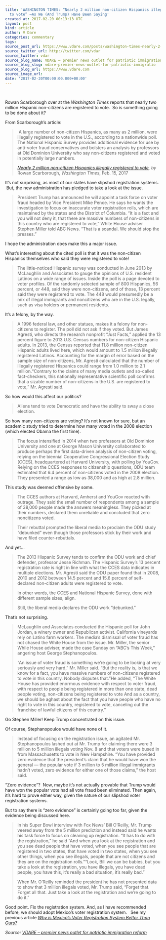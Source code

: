 ```yaml
---
title: 'WASHINGTON TIMES: “Nearly 2 million non-citizen Hispanics illegally registered
  to vote” –As We (And Trump) Have Been Saying'
created_at: 2017-02-20 00:13:13 UTC
layout: post
kind: article
author: V Dare
categories: commentary
tags: 
source_post_url: https://www.vdare.com/posts/washington-times-nearly-2-million-non-citizen-hispanics-illegally-registered-to-vote-as-we-and-trump-have-been-saying
source_twitter_url: http://twitter.com/vdar
source_twitter: vdar
source_blog_name: VDARE – premier news outlet for patriotic immigration reform
source_blog_slug: vdare-premier-news-outlet-for-patriotic-immigratio
source_blog_url: https://www.vdare.com
source_image_url: 
date: '2017-02-20T00:00:00.000+00:00'
---
```

<div class="pf-content"><p>&nbsp;</p>
<p>Rowan Scarborough over at the <em>Washington Times</em> reports that nearly two million Hispanic non-citizens are registered to vote.  So is something going to be done about it?</p>
<p>From Scarborough’s article:</p>
<blockquote><p> A large number of non-citizen Hispanics, as many as 2 million, were illegally registered to vote in the U.S., according to a nationwide poll. The National Hispanic Survey provides additional evidence for use by anti-voter fraud conservatives and bolsters an analysis by professors at Old Dominion University who say non-citizens registered and voted in potentially large numbers.</p>
<p><em><a href="http://www.washingtontimes.com/news/2017/feb/15/nearly-2-million-non-citizen-hispanics-illegally-r/">Nearly 2 million non-citizen Hispanics illegally registered to vote</a></em><em>, </em><em>by</em> Rowan Scarborough, <em>Washington Times</em>, Feb. 15, 2017</p></blockquote>
<p>It’s not surprising, as most of our states have slipshod registration systems.  But, the new administration has pledged to take a look at the issue.</p>
<blockquote><p>President Trump has announced he will appoint a task force on voter fraud headed by Vice President Mike Pence. He says he wants the investigation to focus on inaccurate voter registration rolls, which are maintained by the states and the District of Columbia. “It is a fact and you will not deny it, that there are massive numbers of non-citizens in this country who are registered to vote,” White House adviser Stephen Miller told ABC News. “That is a scandal. We should stop the presses.”</p></blockquote>
<p>I hope the administration does make this a major issue.</p>
<p>What’s interesting about the cited poll is that it was the non-citizen Hispanics themselves who said they were registered to vote!</p>
<blockquote><p>The little-noticed Hispanic survey was conducted in June 2013 by McLaughlin and Associates to gauge the opinions of U.S. resident Latinos on a wide range of issues. Inside the poll is a page devoted to voter profiles. Of the randomly selected sample of 800 Hispanics, 56 percent, or 448, said they were non-citizens, and of those, 13 percent said they were registered to vote. The 448 would presumedly be a mix of illegal immigrants and noncitizens who are in the U.S. legally, such as visa holders or permanent residents.</p></blockquote>
<p>It’s a felony, by the way.</p>
<blockquote><p>A 1996 federal law, and other statues, makes it a felony for non-citizens to register. The poll did not ask if they voted. But James Agresti, who directs the research nonprofit “Just Facts,” applied the 13 percent figure to 2013 U.S. Census numbers for non-citizen Hispanic adults. In 2013, the Census reported that 11.8 million non-citizen Hispanic adults lived here, which would amount to 1.5 million illegally registered Latinos. Accounting for the margin of error based on the sample size of non-citizens, Mr. Agresti calculated that the number of illegally registered Hispanics could range from 1.0 million to 2.1 million.“Contrary to the claims of many media outlets and so-called fact-checkers, this nationally representative scientific poll confirms that a sizable number of non-citizens in the U.S. are registered to vote,” Mr. Agresti said.</p></blockquote>
<p>So how would this affect our politics?</p>
<blockquote><p>Aliens tend to vote Democratic and have the ability to sway a close election.</p></blockquote>
<p>So how many non-citizens are voting? It’s not known for sure, but an academic study tried to determine how many voted in the 2008 election (which elected Obama the first time).</p>
<blockquote><p>The focus intensified in 2014 when two professors at Old Dominion University and one at George Mason University collaborated to produce perhaps the first data-driven analysis of non-citizen voting, relying on the biennial Cooperative Congressional Election Study (CCES), headquartered at Harvard University, with polling by YouGov. Relying on the CCES responses to citizenship questions, ODU team estimated that 6.4 percent of non-citizens voted in the 2008 election. They presented a range as low as 38,000 and as high at 2.8 million.</p></blockquote>
<p>This study was deemed offensive by some.</p>
<blockquote><p>The CCES authors at Harvard, Amherst and YouGov reacted with outrage. They said the small number of respondents among a sample of 38,000 people made the answers meaningless. They picked at their numbers, declared them unreliable and concluded that zero noncitizens voted.</p><!-- TAG START { player: "7518-804336-VDare - Outstream - Rev", owner: "ONE Video by AOL", for: "ONE Video by AOL" - BEINJS } --><div id="57966237cc52c74a5e1363c4" class="vdb_player vdb_57966237cc52c74a5e1363c456bcd17ce4b018167fea5539">    <script type="text/javascript" src="//delivery.vidible.tv/jsonp/pid=57966237cc52c74a5e1363c4/56bcd17ce4b018167fea5539_bein.js"></script></div><!-- TAG END { date: 07/25/16 } -->
<p>Their rebuttal prompted the liberal media to proclaim the ODU study “debunked” even though those professors stick by their work and have filed counter-rebuttals.</p></blockquote>
<p>And yet…</p>
<blockquote><p>The 2013 Hispanic Survey tends to confirm the ODU work and chief defender, professor Jesse Richman. The Hispanic Survey’s 13 percent registration rate is right in line with what the CCES data indicates in multiple elections. Mr. Agresti said the ODU paper found that in 2008, 2010 and 2012 between 14.5 percent and 15.6 percent of self-declared non-citizen adults were registered to vote.</p>
<p>In other words, the CCES and National Hispanic Survey, done with different sample sizes, align.</p>
<p>Still, the liberal media declares the ODU work “debunked.”</p></blockquote>
<p>That’s not surprising.</p>
<blockquote><p>McLaughlin and Associates conducted the Hispanic poll for John Jordan, a winery owner and Republican activist. California vineyards rely on Latino farm workers. The media’s dismissal of voter fraud has not chased the White House from the issue. Mr. Miller, the senior While House adviser, made the case Sunday on “ABC’s This Week,” angering host George Stephanopoulos.</p>
<p>“An issue of voter fraud is something we’re going to be looking at very seriously and very hard,” Mr. Miller said. “But the reality is, is that we know for a fact, you have massive numbers of non-citizens registered to vote in this country. Nobody disputes that.”He added, “The White House has provided enormous evidence with respect to voter fraud, with respect to people being registered in more than one state, dead people voting, non-citizens being registered to vote And as a country, we should be aghast about the fact that you have people who have no right to vote in this country, registered to vote, canceling out the franchise of lawful citizens of this country.”</p></blockquote>
<p>Go Stephen Miller! Keep Trump concentrated on this issue.</p>
<p>Of course, Stephanopoulos would have none of it.</p>
<blockquote><p>Instead of focusing on the registration issue, an agitated Mr. Stephanopoulos lashed out at Mr. Trump for claiming there were 3 million to 5 million illegals voting Nov. 8 and that voters were bused in from Massachusetts to vote in New Hampshire. “You have provided zero evidence that the president’s claim that he would have won the general — the popular vote if 3 million to 5 million illegal immigrants hadn’t voted, zero evidence for either one of those claims,” the host said.</p></blockquote>
<p>“Zero evidence”?  Now, maybe it’s not actually provable that Trump would have won the popular vote had all vote fraud been eliminated. Then again, it’s hard to prove either way, given the nature of our slipshod voter registration systems.</p>
<p>But to say there is “zero evidence” is certainly going too far, given the evidence being discussed here.</p>
<blockquote><p>In his Super Bowl interview with Fox News’ Bill O’Reilly, Mr. Trump veered away from the 5 million prediction and instead said he wants his task force to focus on cleaning up registration. “It has to do with the registration,” he said “And when you look at the registration and you see dead people that have voted, when you see people that are registered in two states, that have voted in two states, when you see other things, when you see illegals, people that are not citizens and they are on the registration rolls.”“Look, Bill we can be babies, but you take a look at the registration, you have illegals, you have dead people, you have this, it’s really a bad situation, it’s really bad.”</p>
<p>When Mr. O’Reilly reminded the president he has not presented data to show that 3 million illegals voted, Mr. Trump said, “Forget that. Forget all that. Just take a look at the registration and we’re going to do it.”</p></blockquote>
<p>Good point. Fix the registration system. And, as I have recommended before, we should adopt Mexico’s voter registration system.   See my previous article <a href="http://www.vdare.com/articles/memo-from-mexico-by-allan-wall-215"><em>Why is Mexico’s Voter Regist</em></a><a href="http://www.vdare.com/articles/memo-from-mexico-by-allan-wall-215"><em>ration System Better Than Ours?</em></a></p>
</div><div class="">
    <i>Source: <a href="https://www.vdare.com">VDARE – premier news outlet for patriotic immigration reform</a></i>
</div>
